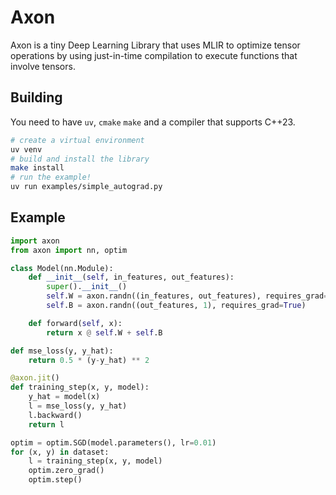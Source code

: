 # Axon 

Axon is a tiny Deep Learning Library that uses MLIR to optimize tensor operations by
using just-in-time compilation to execute functions that involve tensors.

## Building

You need to have `uv`, `cmake` `make` and a compiler that supports C++23. 
```bash
# create a virtual environment
uv venv
# build and install the library
make install
# run the example!
uv run examples/simple_autograd.py
```

## Example

```python
import axon
from axon import nn, optim

class Model(nn.Module):
    def __init__(self, in_features, out_features):
        super().__init__()
        self.W = axon.randn((in_features, out_features), requires_grad=True)
        self.B = axon.randn((out_features, 1), requires_grad=True)

    def forward(self, x):
        return x @ self.W + self.B

def mse_loss(y, y_hat):
    return 0.5 * (y-y_hat) ** 2

@axon.jit()
def training_step(x, y, model):
    y_hat = model(x)
    l = mse_loss(y, y_hat)
    l.backward()
    return l

optim = optim.SGD(model.parameters(), lr=0.01)
for (x, y) in dataset:
    l = training_step(x, y, model)
    optim.zero_grad()
    optim.step()
```
